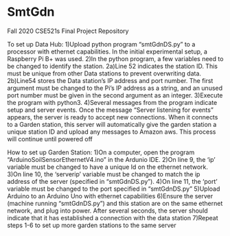 # SmtGdn
Fall 2020 CSE521s Final Project Repository

To set up Data Hub:
1)Upload python program “smtGdnDS.py” to a processor with ethernet capabilities. In the initial experimental setup, a Raspberry Pi B+ was used. 
2)In the python program, a few variables need to be changed to identify the station.
2a)Line 52 indicates the station ID. This must be unique from other Data stations to prevent overwriting data.
2b)Line54 stores the Data station’s IP address and port number. The first argument must be changed to the Pi’s IP address as a string, and an unused port number must be given in the second argument as an integer.
3)Execute the program with python3. 
4)Several messages from the program indicate setup and server events. Once the message “Server listening for events” appears, the server is ready to accept new connections. When it connects to a Garden station, this server will automatically give the garden station a unique station ID and upload any messages to Amazon aws. This process will continue until powered off

How to set up Garden Station:
1)On a computer, open the program “ArduinoSoilSensorEthernetV4.ino” in the Ardunio IDE.
2)On line 9, the ‘ip’ variable must be changed to have a unique Id on the ethernet network.
3)On line 10, the ‘serverip’ variable must be changed to match the ip address of the server (specified in “smtGdnDS.py”).
4)On line 11, the ‘port’ variable must be changed to the port specified in “smtGdnDS.py” 
5)Upload Arduino to an Arduino Uno with ethernet capabilities
6)Ensure the server (machine running “smtGdnDS.py”) and this station are on the same ethernet network, and plug into power. After several seconds, the server should indicate that it has established a connection with the data station
7)Repeat steps 1-6 to set up more garden stations to the same server
